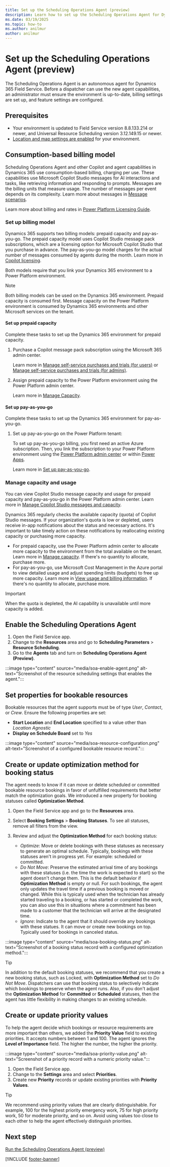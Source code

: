 ```yaml
---
title: Set up the Scheduling Operations Agent (preview)
description: Learn how to set up the Scheduling Operations Agent for Dynamics 365 Field Service.
ms.date: 03/19/2025
ms.topic: how-to
ms.author: anilmur
author: anilmur
---
```


# Set up the Scheduling Operations Agent (preview)

The Scheduling Operations Agent is an autonomous agent for Dynamics 365 Field Service. Before a dispatcher can use the new agent capabilities, an administrator must ensure the environment is up-to-date, billing settings are set up, and feature settings are configured.

## Prerequisites

- Your environment is updated to Field Service version 8.8.133.214 or newer, and Universal Resource Scheduling version 3.12.149.15 or newer.
- [Location and map settings are enabled](field-service-maps-address-locations.md) for your environment.

## Consumption-based billing model

Scheduling Operations Agent and other Copilot and agent capabilities in Dynamics 365 use consumption-based billing, charging per use. These capabilities use Microsoft Copilot Studio messages for AI interactions and tasks, like retrieving information and responding to prompts. Messages are the billing units that measure usage. The number of messages per event depends on its complexity. Learn more about messages in [Message scenarios](/microsoft-copilot-studio/requirements-messages-management#message-scenarios).  

Learn more about billing and rates in [Power Platform Licensing Guide](https://go.microsoft.com/fwlink/?LinkId=2085130).

### Set up billing model

Dynamics 365 supports two billing models: prepaid capacity and pay-as-you-go. The prepaid capacity model uses Copilot Studio message pack subscriptions, which are a licensing option for Microsoft Copilot Studio that you purchase in advance. The pay-as-you-go model charges for the actual number of messages consumed by agents during the month. Learn more in [Copilot licensing](/microsoft-copilot-studio/billing-licensing).

Both models require that you link your Dynamics 365 environment to a Power Platform environment.

> [!NOTE]
> Both billing models can be used on the Dynamics 365 environment. Prepaid capacity is consumed first.
> Message capacity on the Power Platform environment is consumed by Dynamics 365 environments and other Microsoft services on the tenant.

#### Set up prepaid capacity

Complete these tasks to set up the Dynamics 365 environment for prepaid capacity.

1. Purchase a Copilot message pack subscription using the Microsoft 365 admin center.

   Learn more in [Manage self-service purchases and trials (for users)](/microsoft-365/commerce/subscriptions/manage-self-service-purchases-users) or [Manage self-service purchases and trials (for admins)](/microsoft-365/commerce/subscriptions/manage-self-service-purchases-admins).

1. Assign prepaid capacity to the Power Platform environment using the Power Platform admin center.

   Learn more in [Manage Capacity](/power-platform/admin/manage-copilot-studio-messages-capacity?tabs=new#manage-capacity).

#### Set up pay-as-you-go

Complete these tasks to set up the Dynamics 365 environment for pay-as-you-go.

1. Set up pay-as-you-go on the Power Platform tenant:

   To set up pay-as-you-go billing, you first need an active Azure subscription. Then, you link the subscription to your Power Platform environment using the [Power Platform admin center](https://admin.powerplatform.microsoft.com/) or within [Power Apps](https://make.powerapps.com/).

   Learn more in [Set up pay-as-you-go](/power-platform/admin/pay-as-you-go-set-up).

### Manage capacity and usage

You can view Copilot Studio message capacity and usage for prepaid capacity and pay-as-you-go in the Power Platform admin center. Learn more in [Manage Copilot Studio messages and capacity](/power-platform/admin/manage-copilot-studio-messages-capacity).

Dynamics 365 regularly checks the available capacity (quota) of Copilot Studio messages. If your organization's quota is low or depleted, users receive in-app notifications about the status and necessary actions. It's important to take timely action on these notifications by reallocating existing capacity or purchasing more capacity.

- For prepaid capacity, use the Power Platform admin center to allocate more capacity to the environment from the total available on the tenant. Learn more in [Manage capacity](/power-platform/admin/manage-copilot-studio-messages-capacity#manage-capacity). If there's no quantity to allocate, purchase more.
- For pay-as-you-go, use Microsoft Cost Management in the Azure portal to view detailed usage and adjust spending limits (budgets) to free up more capacity. Learn more in [View usage and billing information](/power-platform/admin/pay-as-you-go-usage-costs). If there's no quantity to allocate, purchase more.

> [!IMPORTANT]
> When the quota is depleted, the AI capability is unavailable until more capacity is added.

## Enable the Scheduling Operations Agent

1. Open the Field Service app.
1. Change to the **Resources** area and go to **Scheduling Parameters** > **Resource Scheduling**.
1. Go to the **Agents** tab and turn on **Scheduling Operations Agent (Preview)**.

:::image type="content" source="media/soa-enable-agent.png" alt-text="Screenshot of the resource scheduling settings that enables the agent.":::

## Set properties for bookable resources

Bookable resources that the agent supports must be of type *User*, *Contact*, or *Crew*. Ensure the following properties are set:

- **Start Location** and **End Location** specified to a value other than *Location Agnostic*
- **Display on Schedule Board** set to *Yes*

:::image type="content" source="media/soa-resource-configuration.png" alt-text="Screenshot of a configured bookable resource record.":::

## Create or update optimization method for booking status

The agent needs to know if it can move or delete scheduled or committed bookable resource bookings in favor of unfulfilled requirements that better match the optimization goals. We introduced a new property for booking statuses called **Optimization Method**.

1. Open the Field Service app and go to the **Resources** area.
1. Select **Booking Settings** > **Booking Statuses**. To see all statuses, remove all filters from the view.
1. Review and adjust the **Optimization Method** for each booking status:

    - *Optimize*: Move or delete bookings with these statuses as necessary to generate an optimal schedule. Typically, bookings with these statuses aren't in progress yet. For example: scheduled or committed.
    - *Do Not Move*: Preserve the estimated arrival time of any bookings with these statuses (i.e. the time the work is expected to start) so the agent doesn't change them. This is the default behavior if **Optimization Method** is empty or null. For such bookings, the agent only updates the travel time if a previous booking is moved or changed. While this is typicaly used when the technician has already started traveling to a booking, or has started or completed the work, you can also use this in situations where a commitment has been made to a customer that the technician will arrive at the designated time.
    - *Ignore*: Indicate to the agent that it should override any bookings with these statues. It can move or create new bookings on top. Typically used for bookings in canceled status.

:::image type="content" source="media/soa-booking-status.png" alt-text="Screenshot of a booking status record with a configured optimization method.":::

> [!TIP]
> In addition to the default booking statuses, we recommend that you create a new booking status, such as Locked, with **Optimization Method** set to *Do Not Move*. Dispatchers can use that booking status to selectively indicate which bookings to preserve when the agent runs. Also, if you don't adjust the **Optimization Method** for **Committed** or **Scheduled** statuses, then the agent has little flexibility in making changes to an existing schedule.

## Create or update priority values

To help the agent decide which bookings or resource requirements are more important than others, we added the **Priority Value** field to existing priorities. It accepts numbers between 1 and 100. The agent ignores the **Level of Importance** field. The higher the number, the higher the priority.

:::image type="content" source="media/soa-priority-value.png" alt-text="Screenshot of a priority record with a numeric priority value.":::

1. Open the Field Service app.
2. Change to the **Settings** area and select **Priorities**.
3. Create new **Priority** records or update existing priorities with **Priority Values**.  

> [!TIP]
> We recommend using priority values that are clearly distinguishable. For example, 100 for the highest priority emergency work, 75 for high priority work, 50 for moderate priority, and so on. Avoid using values too close to each other to help the agent effectively distinguish priorities.

## Next step

[Run the Scheduling Operations Agent (preview)](soa-run.md)

[!INCLUDE [footer-banner](../includes/footer-banner.md)]
